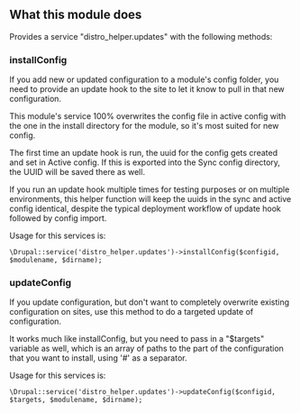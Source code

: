 ## What this module does
Provides a service "distro_helper.updates" with the following methods:

### installConfig

If you add new or updated configuration to a module's config folder, you need to provide an update hook to the site to let it know to pull in that new configuration.

This module's service 100% overwrites the config file in active config with the one in the install directory for the module, so it's most suited for new config.

The first time an update hook is run, the uuid for the config gets created and set in Active config. If this is exported into the Sync config directory, the UUID will be saved there as well.

If you run an update hook multiple times for testing purposes or on multiple environments, this helper function will keep the uuids in the sync and active config identical, despite the typical deployment workflow of update hook followed by config import.

Usage for this services is:

```
\Drupal::service('distro_helper.updates')->installConfig($configid, $modulename, $dirname);
```

### updateConfig

If you update configuration, but don't want to completely overwrite existing configuration on sites, use this method to do a targeted update of configuration.

It works much like installConfig, but you need to pass in a "$targets" variable as well, which is an array of paths to the part of the configuration that you want to install, using '#' as a separator.

Usage for this services is:

```
\Drupal::service('distro_helper.updates')->updateConfig($configid, $targets, $modulename, $dirname);
```
